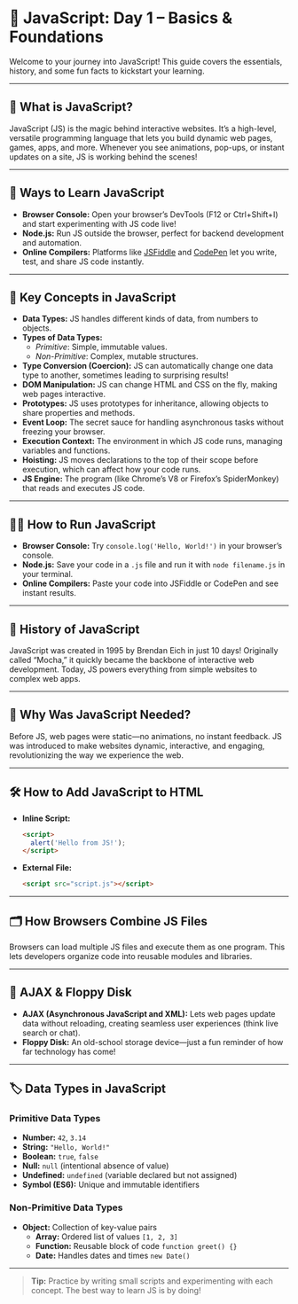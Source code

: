 # 🚀 JavaScript: Day 1 – Basics & Foundations

Welcome to your journey into JavaScript! This guide covers the essentials, history, and some fun facts to kickstart your learning.

---

## 🌟 What is JavaScript?

JavaScript (JS) is the magic behind interactive websites. It’s a high-level, versatile programming language that lets you build dynamic web pages, games, apps, and more. Whenever you see animations, pop-ups, or instant updates on a site, JS is working behind the scenes!

---

## 🧭 Ways to Learn JavaScript

- **Browser Console:** Open your browser’s DevTools (F12 or Ctrl+Shift+I) and start experimenting with JS code live!
- **Node.js:** Run JS outside the browser, perfect for backend development and automation.
- **Online Compilers:** Platforms like [JSFiddle](https://jsfiddle.net/) and [CodePen](https://codepen.io/) let you write, test, and share JS code instantly.

---

## 🧩 Key Concepts in JavaScript

- **Data Types:** JS handles different kinds of data, from numbers to objects.
- **Types of Data Types:** 
  - *Primitive*: Simple, immutable values.
  - *Non-Primitive*: Complex, mutable structures.
- **Type Conversion (Coercion):** JS can automatically change one data type to another, sometimes leading to surprising results!
- **DOM Manipulation:** JS can change HTML and CSS on the fly, making web pages interactive.
- **Prototypes:** JS uses prototypes for inheritance, allowing objects to share properties and methods.
- **Event Loop:** The secret sauce for handling asynchronous tasks without freezing your browser.
- **Execution Context:** The environment in which JS code runs, managing variables and functions.
- **Hoisting:** JS moves declarations to the top of their scope before execution, which can affect how your code runs.
- **JS Engine:** The program (like Chrome’s V8 or Firefox’s SpiderMonkey) that reads and executes JS code.

---

## 🏃‍♂️ How to Run JavaScript

- **Browser Console:** Try `console.log('Hello, World!')` in your browser’s console.
- **Node.js:** Save your code in a `.js` file and run it with `node filename.js` in your terminal.
- **Online Compilers:** Paste your code into JSFiddle or CodePen and see instant results.

---

## 📜 History of JavaScript

JavaScript was created in 1995 by Brendan Eich in just 10 days! Originally called “Mocha,” it quickly became the backbone of interactive web development. Today, JS powers everything from simple websites to complex web apps.

---

## 🤔 Why Was JavaScript Needed?

Before JS, web pages were static—no animations, no instant feedback. JS was introduced to make websites dynamic, interactive, and engaging, revolutionizing the way we experience the web.

---

## 🛠️ How to Add JavaScript to HTML

- **Inline Script:**
  ```html
  <script>
    alert('Hello from JS!');
  </script>
  ```
- **External File:**
  ```html
  <script src="script.js"></script>
  ```

---

## 🗂️ How Browsers Combine JS Files

Browsers can load multiple JS files and execute them as one program. This lets developers organize code into reusable modules and libraries.

---

## 🔄 AJAX & Floppy Disk

- **AJAX (Asynchronous JavaScript and XML):** Lets web pages update data without reloading, creating seamless user experiences (think live search or chat).
- **Floppy Disk:** An old-school storage device—just a fun reminder of how far technology has come!

---

## 🏷️ Data Types in JavaScript

### Primitive Data Types
- **Number:** `42`, `3.14`
- **String:** `"Hello, World!"`
- **Boolean:** `true`, `false`
- **Null:** `null` (intentional absence of value)
- **Undefined:** `undefined` (variable declared but not assigned)
- **Symbol (ES6):** Unique and immutable identifiers

### Non-Primitive Data Types
- **Object:** Collection of key-value pairs
  - **Array:** Ordered list of values `[1, 2, 3]`
  - **Function:** Reusable block of code `function greet() {}`
  - **Date:** Handles dates and times `new Date()`

---

> **Tip:** Practice by writing small scripts and experimenting with each concept. The best way to learn JS is by doing!